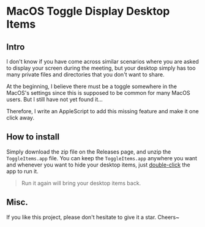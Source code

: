 # MacOS Toggle Display Desktop Items

## Intro

I don't know if you have come across similar scenarios where you are asked to display your screen during the meeting, but your desktop simply has too many private files and directories that you don't want to share.

At the beginning, I believe there must be a toggle somewhere in the MacOS's settings since this is supposed to be common for many MacOS users. But I still have not yet found it...

Therefore, I write an AppleScript to add this missing feature and make it one click away.

## How to install

Simply download the zip file on the Releases page, and unzip the `ToggleItems.app` file. You can keep the `ToggleItems.app` anywhere you want and whenever you want to hide your desktop items, just <u>double-click</u> the app to run it. 

>  Run it again will bring your desktop items back.

## Misc.

If you like this project, please don't hesitate to give it a star. Cheers~

